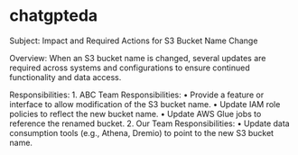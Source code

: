 # chatgpteda
Subject: Impact and Required Actions for S3 Bucket Name Change

Overview:
When an S3 bucket name is changed, several updates are required across systems and configurations to ensure continued functionality and data access.

Responsibilities:
	1.	ABC Team Responsibilities:
	•	Provide a feature or interface to allow modification of the S3 bucket name.
	•	Update IAM role policies to reflect the new bucket name.
	•	Update AWS Glue jobs to reference the renamed bucket.
	2.	Our Team Responsibilities:
	•	Update data consumption tools (e.g., Athena, Dremio) to point to the new S3 bucket name.
